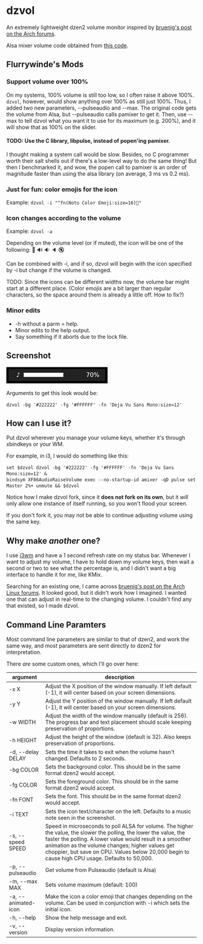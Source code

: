 dzvol
=====

An extremely lightweight dzen2 volume monitor inspired by
[bruenig's post on the Arch forums](https://bbs.archlinux.org/viewtopic.php?id=46608).

Alsa mixer volume code obtained from
[this code](https://code.google.com/p/yjl/source/browse/Miscellaneous/get-volume.c).

## Flurrywinde's Mods

### Support volume over 100%
On my systems, 100% volume is still too low, so I often raise it above 100%. `dzvol`, however, would show anything over 100% as still just 100%. Thus, I added two new parameters, --pulseaudio and --max. The original code gets the volume from Alsa, but --pulseaudio calls pamixer to get it. Then, use --max to tell dzvol what you want it to use for its maximum (e.g. 200%), and it will show that as 100% on the slider.

#### TODO: Use the C library, libpulse, instead of popen'ing pamixer.
I thought making a system call would be slow. Besides, no C programmer worth their salt shells out if there's a low-level way to do the same thing! But then I benchmarked it, and wow, the popen call to pamixer is an order of magnitude faster than using the alsa library (on average, 3 ms vs 0.2 ms).

### Just for fun: color emojis for the icon

Example: `dzvol -i "^fn(Noto Color Emoji:size=16)👻"`

### Icon changes according to the volume

Example: `dzvol -a`

Depending on the volume level (or if muted), the icon will be one of the following: 📢 🔊 🔉 🔈 🔇

Can be combined with -i, and if so, dzvol will begin with the icon specified by -i but change if the volume is changed.

TODO: Since the icons can be different widths now, the volume bar might start at a different place. (Color emojis are a bit larger than regular characters, so the space around them is already a little off. How to fix?)

### Minor edits

* -h without a parm = help.
* Minor edits to the help output.
* Say something if it aborts due to the lock file.

Screenshot
----------
![dzvol screenshot](screenshot.png)

Arguments to get this look would be:

    dzvol -bg '#222222' -fg '#FFFFFF' -fn 'Deja Vu Sans Mono:size=12'

How can I use it?
-----------------
Put dzvol wherever you manage your volume keys, whether it's through
xbindkeys or your WM.

For example, in i3, I would do something like this:

    set $dzvol dzvol -bg '#222222' -fg '#FFFFFF' -fn 'Deja Vu Sans Mono:size=12' &
    bindsym XF86AudioRaiseVolume exec --no-startup-id amixer -qD pulse set Master 2%+ unmute && $dzvol

Notice how I make dzvol fork, since it **does not fork on its own**, but it *will*
only allow one instance of itself running, so you won't flood your screen.

If you don't fork it, you may not be able to continue adjusting volume using the same key.

Why make *another* one?
-----------------------
I use [i3wm](http://i3wm.org/) and have a 1 second refresh rate on my
status bar. Whenever I want to adjust my volume, I have to hold down my
volume keys, then wait a second or two to see what the percentage is, and
I didn't want a big interface to handle it for me, like KMix.

Searching for an existing one, I came across
[bruenig's post on the Arch Linux forums](https://bbs.archlinux.org/viewtopic.php?id=46608).
It looked good, but it didn't work how I imagined. I wanted one that can adjust in real-time
to the changing volume. I couldn't find any that existed, so I made dzvol.

Command Line Paramters
----------------------
Most command line parameters are similar to that of dzen2, and work the same way,
and most parameters are sent directly *to* dzen2 for interpretation.

There *are* some custom ones, which I'll go over here:

|argument|description|
|--------|-----------|
|-x X        | Adjust the X position of the window manually. If left default (-1), it will center based on your screen dimensions.|
|-y Y        | Adjust the Y position of the window manually. If left default (-1), it will center based on your screen dimensions.|
|-w WIDTH    | Adjust the width of the window manually (default is 256). The progress bar and text placement should scale keeping preservation of proportions.|
|-h HEIGHT   |Adjust the height of the window (default is 32). Also keeps preservation of proportions.|
|-d, --delay DELAY |Sets the time it takes to exit when the volume hasn't changed. Defaults to 2 seconds.|
|-bg COLOR | Sets the background color. This should be in the same format dzen2 would accept.|
|-fg COLOR | Sets the foreground color. This should be in the same format dzen2 would accept.|
|-fn FONT  | Sets the font. This should be in the same format dzen2 would accept.|
|-i TEXT   | Sets the icon text/character on the left. Defaults to a music note seen in the screenshot. |
|-s, --speed SPEED | Speed in microseconds to poll ALSA for volume. The higher the value, the slower the polling, the lower the value, the faster the polling. A lower value would result in a smoother animation as the volume changes; higher values get choppier, but save on CPU. Values below 20,000 begin to cause high CPU usage. Defaults to 50,000.|
|-p, --pulseaudio | Get volume from Pulseaudio (default is Alsa)|
|-m, --max MAX    | Sets volume maximum (default: 100)|
|-a, --animated-icon | Make the icon a color emoji that changes depending on the volume. Can be used in conjunction with -i which sets the initial icon.|
|-h, --help  | Show the help message and exit.|
|-v, --version | Display version information.|
